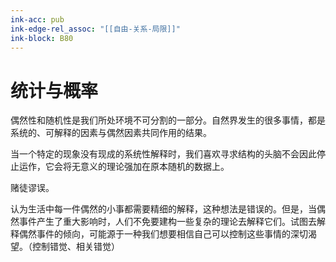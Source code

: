 ```yaml
---
ink-acc: pub
ink-edge-rel_assoc: "[[自由-关系-局限]]"
ink-block: B80
---
```


# 统计与概率


偶然性和随机性是我们所处环境不可分割的一部分。自然界发生的很多事情，都是系统的、可解释的因素与偶然因素共同作用的结果。

当一个特定的现象没有现成的系统性解释时，我们喜欢寻求结构的头脑不会因此停止运作，它会将无意义的理论强加在原本随机的数据上。

赌徒谬误。

认为生活中每一件偶然的小事都需要精细的解释，这种想法是错误的。但是，当偶然事件产生了重大影响时，人们不免要建构一些复杂的理论去解释它们。试图去解释偶然事件的倾向，可能源于一种我们想要相信自己可以控制这些事情的深切渴望。（控制错觉、相关错觉）